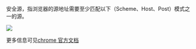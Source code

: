 安全源，指浏览器的源地址需要至少匹配以下（Scheme、Host、Post）模式之一的源。

![](http://cdn.liwuhou.cn/blog/202302042235459.png)

更多信息可见[chrome 官方文档](https://www.chromium.org/Home/chromium-security/prefer-secure-origins-for-powerful-new-features/)
